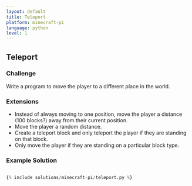 ```yaml
---
layout: default
title: Teleport
platform: minecraft-pi
language: python
level: 1
---
```

## Teleport

### Challenge

Write a program to move the player to a different place in the world.


### Extensions

* Instead of always moving to one position, move the player a distance (100 blocks?) away
from their current position.
* Move the player a random distance.
* Create a teleport block and only teleport the player if they are standing on that block.
* Only move the player if they are standing on a particular block type.


### Example Solution

```python

{% include solutions/minecraft-pi/teleport.py %}

```
